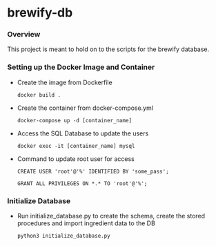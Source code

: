 # brewify-db

### Overview


This project is meant to hold on to the scripts for the brewify database. 


### Setting up the Docker Image and Container


+ Create the image from Dockerfile
    
    `docker build .`

+ Create the container from docker-compose.yml

    `docker-compose up -d [container_name]`

+ Access the SQL Database to update the users

    `docker exec -it [container_name] mysql`

+ Command to update root user for access

    `CREATE USER 'root'@'%' IDENTIFIED BY 'some_pass';`

    `GRANT ALL PRIVILEGES ON *.* TO 'root'@'%';`
    

### Initialize Database

+ Run initialize_database.py to create the schema, create the stored procedures and import ingredient data to the DB

    `python3 initialize_database.py`